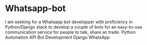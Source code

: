 # Whatsapp-bot

I am seeking for a Whatsapp bot developper with proficiency in Python/Django stack to develop a couple of bots for an easy-to-use communication service for people to talk, share an trade.
Python
Automation
API
Bot Development
Django
WhatsApp